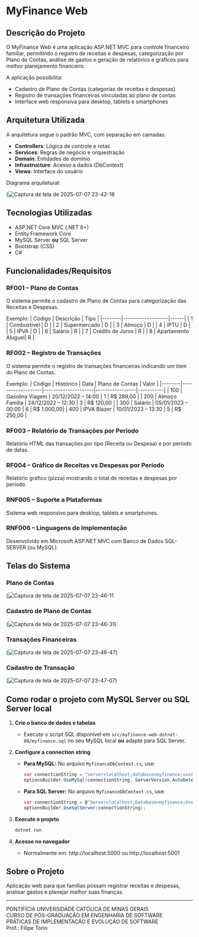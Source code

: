 # MyFinance Web

## Descrição do Projeto

O MyFinance Web é uma aplicação ASP.NET MVC para controle financeiro familiar, permitindo o registro de receitas e despesas, categorização por Plano de Contas, análise de gastos e geração de relatórios e gráficos para melhor planejamento financeiro.

A aplicação possibilita:
- Cadastro de Plano de Contas (categorias de receitas e despesas)
- Registro de transações financeiras vinculadas ao plano de contas
- Interface web responsiva para desktop, tablets e smartphones

## Arquitetura Utilizada

A arquitetura segue o padrão MVC, com separação em camadas:
- **Controllers**: Lógica de controle e rotas
- **Services**: Regras de negócio e orquestração
- **Domain**: Entidades de domínio
- **Infrastructure**: Acesso a dados (DbContext)
- **Views**: Interface do usuário

Diagrama arquitetural:

(![Captura de tela de 2025-07-07 23-42-18](https://github.com/user-attachments/assets/7288bc64-5921-4fdd-b318-a7f2652d8a2f)

## Tecnologias Utilizadas
- ASP.NET Core MVC (.NET 6+)
- Entity Framework Core
- MySQL Server **ou** SQL Server
- Bootstrap (CSS)
- C#

## Funcionalidades/Requisitos

### RF001 – Plano de Contas
O sistema permite o cadastro de Plano de Contas para categorização das Receitas e Despesas.

Exemplo:
| Código | Descrição         | Tipo |
|--------|-------------------|------|
| 1      | Combustível       | D    |
| 2      | Supermercado      | D    |
| 3      | Almoço            | D    |
| 4      | IPTU              | D    |
| 5      | IPVA              | D    |
| 6      | Salário           | R    |
| 7      | Crédito de Juros  | R    |
| 8      | Apartamento Aluguel| R   |

### RF002 – Registro de Transações
O sistema permite o registro de transações financeiras indicando um item do Plano de Contas.

Exemplo:
| Código | Histórico         | Data                | Plano de Contas | Valor     |
|--------|-------------------|---------------------|-----------------|-----------|
| 100    | Gasolina Viagem   | 20/12/2022 – 14:00  | 1               | R$ 289,00 |
| 200    | Almoço Família    | 24/12/2022 – 12:30  | 3               | R$ 120,00 |
| 300    | Salário           | 05/01/2023 – 00:00  | 6               | R$ 1.000,00|
| 400    | IPVA Blazer       | 10/01/2023 – 13:30  | 5               | R$ 250,00 |

### RF003 – Relatório de Transações por Período
Relatório HTML das transações por tipo (Receita ou Despesa) e por período de datas.

### RF004 – Gráfico de Receitas vs Despesas por Período
Relatório gráfico (pizza) mostrando o total de receitas e despesas por período.

### RNF005 – Suporte a Plataformas
Sistema web responsivo para desktop, tablets e smartphones.

### RNF006 – Linguagens de Implementação
Desenvolvido em Microsoft ASP.NET MVC com Banco de Dados SQL-SERVER (ou MySQL).

## Telas do Sistema

### Plano de Contas
(![Captura de tela de 2025-07-07 23-46-11](https://github.com/user-attachments/assets/120c33e5-f329-4848-94f0-401ec16490e5)

### Cadastro de Plano de Contas

(![Captura de tela de 2025-07-07 23-46-31](https://github.com/user-attachments/assets/641e60ad-728d-4150-a2ab-bb12da98c72c))

### Transações Financeiras

(![Captura de tela de 2025-07-07 23-46-47](https://github.com/user-attachments/assets/5a57fd7d-3255-4ac0-a7c2-fdec82f4c2c9))

### Cadastro de Transação

(![Captura de tela de 2025-07-07 23-47-07](https://github.com/user-attachments/assets/c3cfeeb0-c60a-4700-8761-5c05daa43e3f))

## Como rodar o projeto com MySQL Server **ou** SQL Server local

1. **Crie o banco de dados e tabelas**
   - Execute o script SQL disponível em `src/myfinance-web-dotnet-08/myfinance.sql` no seu MySQL local **ou** adapte para SQL Server.

2. **Configure a connection string**
   - **Para MySQL:** No arquivo `MyfinanceDbContext.cs`, use:
     ```csharp
     var connectionString = "server=localhost;database=myfinance;user=SEU_USUARIO;password=SUA_SENHA;";
     optionsBuilder.UseMySql(connectionString, ServerVersion.AutoDetect(connectionString));
     ```
   - **Para SQL Server:** No arquivo `MyfinanceDbContext.cs`, use:
     ```csharp
     var connectionString = @"Server=localhost;Database=myfinance;User Id=SEU_USUARIO;Password=SUA_SENHA;TrustServerCertificate=True;";
     optionsBuilder.UseSqlServer(connectionString);
     ```

3. **Execute o projeto**
   ```sh
   dotnet run 
   ```

4. **Acesse no navegador**
   - Normalmente em: http://localhost:5000 ou http://localhost:5001

## Sobre o Projeto

Aplicação web para que famílias possam registrar receitas e despesas, analisar gastos e planejar melhor suas finanças. 

---
PONTIFÍCIA UNIVERSIDADE CATÓLICA DE MINAS GERAIS  
CURSO DE PÓS-GRADUAÇÃO EM ENGENHARIA DE SOFTWARE  
PRÁTICAS DE IMPLEMENTAÇÃO E EVOLUÇÃO DE SOFTWARE  
Prof.: Filipe Tório


